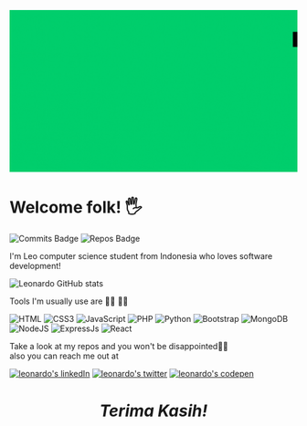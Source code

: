 ![banner for septianleonardo](img/header.gif)
<h1> Welcome folk! 🖐</h1>
<p>

![Commits Badge](https://badges.pufler.dev/commits/monthly/septianleonardo)
![Repos Badge](https://badges.pufler.dev/repos/septianleonardo)

I'm Leo computer science student from Indonesia who loves software development!

![Leonardo GitHub stats](https://github-readme-stats.vercel.app/api?username=septianleonardo&show_icons=true&theme=dark)

Tools I'm usually use are 👩‍💻 👩‍💻 <br>

![HTML](https://img.shields.io/badge/HTML5-E34F26?style=for-the-badge&logo=html5&logoColor=white) 
![CSS3](https://img.shields.io/badge/CSS3-1572B6?style=for-the-badge&logo=css3&logoColor=white) 
![JavaScript](https://img.shields.io/badge/JavaScript-F7DF1E?style=for-the-badge&logo=javascript&logoColor=black)
![PHP](https://img.shields.io/badge/PHP-777BB4?style=for-the-badge&logo=php&logoColor=white)
![Python](https://img.shields.io/badge/Python-3776AB?style=for-the-badge&logo=python&logoColor=white)
![Bootstrap](https://img.shields.io/badge/Bootstrap-563D7C?style=for-the-badge&logo=bootstrap&logoColor=white)
![MongoDB](https://img.shields.io/badge/MongoDB-4EA94B?style=for-the-badge&logo=mongodb&logoColor=white)
![NodeJS](https://img.shields.io/badge/Node.js-43853D?style=for-the-badge&logo=node-dot-js&logoColor=white)
![ExpressJs](https://img.shields.io/badge/Express.js-000000?style=for-the-badge&logo=express&logoColor=white)
![React](https://img.shields.io/badge/React-20232A?style=for-the-badge&logo=react&logoColor=61DAFB)

Take a look at my repos and you won't be disappointed🚀🚀<br>also you can reach me out at

[![leonardo's linkedIn](https://img.shields.io/badge/LinkedIn-0077B5?style=for-the-badge&logo=linkedin&logoColor=white)](https://img.shields.io/badge/LinkedIn-0077B5?style=for-the-badge&logo=linkedin&logoColor=white)
[![leonardo's twitter](https://img.shields.io/badge/Twitter-1DA1F2?style=for-the-badge&logo=twitter&logoColor=white)](https://twitter.com/LDwigantoro)
[![leonardo's codepen](https://img.shields.io/badge/Codepen-000000?style=for-the-badge&logo=codepen&logoColor=white)](https://codepen.io/septianleonardo)

<h1 align='center'><i>Terima Kasih!</i></h1>
